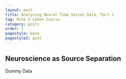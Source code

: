 ```yaml
---
layout: post
title: Analyzing Neural Time Series Data, Part 1
tag: Mike X Cohen Course
category: posts
order: 1
pagestyle: base
pagestyle2: post
---
```

## Neuroscience as Source Separation

Dummy Data